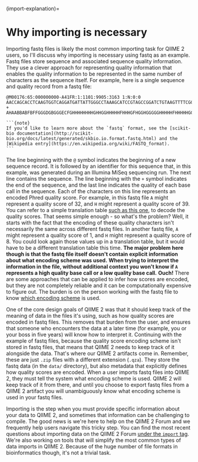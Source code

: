 (import-explanation)=
# Why importing is necessary

Importing fastq files is likely the most common importing task for QIIME 2 users, so I'll discuss why importing is necessary using fastq as an example.
Fastq files store sequence and associated sequence quality information.
They use a clever approach for representing quality information that enables the quality information to be represented in the same number of characters as the sequence itself.
For example, here is a single sequence and quality record from a fastq file:

```
@M00176:65:000000000-A41FR:1:1101:9905:3163 1:N:0:0
AACCAGCACCTCAAGTGGTCAGGATGATTATTGGGCCTAAAGCATCCGTAGCCGGATCTGTAAGTTTTCGGTTAAATCTGTACGCTCAACGTACAGGCTGCCGGGAATACTGCAGATCTAGGGAGTGGGAGAGGTAGACGGTACTCGGTAG
+
AHAABBABFBFFGGGDGBGGGECFGHHHHHHHHGHHGGHHHHHFHHHGFHGGHGGGGGHHHHHFHHHHHGGGGGHHHHHGHHHHFGEEGHGHHHGGHGHGGHGGGGGHHHHHHHHHHHHFHHGGGCFFGHGGGGFFDGGFG<GEHHGGG/C
```

````{margin}
```{note}
If you'd like to learn more about the `fastq` format, see the [scikit-bio documentation](http://scikit-bio.org/docs/latest/generated/skbio.io.format.fastq.html) and the [Wikipedia entry](https://en.wikipedia.org/wiki/FASTQ_format).
```
````

The line beginning with the `@` symbol indicates the beginning of a new sequence record.
It is followed by an identifier for this sequence that, in this example, was generated during an Illumina MiSeq sequencing run.
The next line contains the sequence.
The line beginning with the `+` symbol indicates the end of the sequence, and the last line indicates the quality of each base call in the sequence.
Each of the characters on this line represents an encoded Phred quality score.
For example, in this fastq file `A` might represent a quality score of 32, and `H` might represent a quality score of 39.
You can refer to a simple translation table [such as this one](https://support.illumina.com/help/BaseSpace_OLH_009008/Content/Source/Informatics/BS/QualityScoreEncoding_swBS.htm), to decode the quality scores.
That seems simple enough - so what's the problem?
Well, it starts with the fact that the encoding of these quality characters isn't necessarily the same across different fastq files.
In another fastq file, `A` might represent a quality score of 1, and `H` might represent a quality score of 8.
You could look again those values up in a translation table, but it would have to be a different translation table this time.
**The major problem here though is that the fastq file itself doesn't contain explicit information about what encoding scheme was used.**
**When trying to interpret the information in the file, without additional context you won't know if `A` represents a high quality base call or a low quality base call.**
**Ouch!**
There are some approaches that can be applied to infer how scores are encoded, but they are not completely reliable and it can be computationally expensive to figure out.
The burden is on the person working with the fastq file to know [which encoding scheme](https://en.wikipedia.org/wiki/FASTQ_format#Encoding) is used.

One of the core design goals of QIIME 2 was that it should keep track of the meaning of data in the files it's using, such as how quality scores are encoded in fastq files.
This removes that burden from the user, and ensures that someone who encounters the data at a later time (for example, you or your boss in five years) will know how to interpret it.
Continuing with the example of fastq files, because the quality score encoding scheme isn't stored in fastq files, that means that QIIME 2 needs to keep track of it alongside the data.
That's where our QIIME 2 artifacts come in.
Remember, these are just `.zip` files with a different extension (`.qza`).
They store the fastq data (in the `data/` directory), but also metadata that explicitly defines how quality scores are encoded.
When a user imports fastq files into QIIME 2, they must tell the system what encoding scheme is used.
QIIME 2 will keep track of it from there, and until you choose to export fastq files from a QIIME 2 artifact you will unambiguously know what encoding scheme is used in your fastq files.

Importing is the step when you must provide specific information about your data to QIIME 2, and sometimes that information can be challenging to compile.
The good news is we're here to help on the QIIME 2 Forum and we frequently help users navigate this tricky step.
You can find the most recent questions about importing data on the QIIME 2 Forum [under the `import` tag](https://forum.qiime2.org/tag/import).
We're also working on tools that will simplify the most common types of data imports in QIIME 2.
Because of the huge number of file formats in bioinformatics though, it's not a trivial task.
